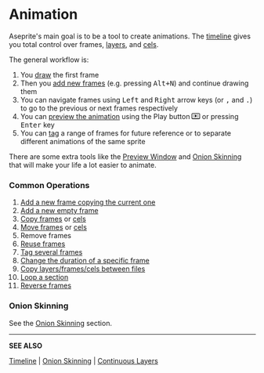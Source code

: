 # Animation

Aseprite's main goal is to be a tool to create animations. The
[timeline](timeline.md) gives you total control over frames,
[layers](layers.md), and [cels](cel.md).

The general workflow is:

1. You [draw](drawing.md) the first frame
1. Then you [add new frames](new-frame.md) (e.g. pressing <kbd>Alt+N</kbd>) and continue drawing them
1. You can navigate frames using <kbd>Left</kbd> and <kbd>Right</kbd> arrow keys (or <kbd>,</kbd> and <kbd>.</kbd>) to
   go to the previous or next frames respectively
1. You can [preview the animation](preview-window.md) using
   the Play button ![Play icon](animation/play-button.png) or pressing <kbd>Enter</kbd> key
1. You can [tag](tags.md) a range of frames for future reference or to separate
   different animations of the same sprite

There are some extra tools like
the [Preview Window](preview-window.md) and [Onion Skinning](onion-skinning.md) that
will make your life a lot easier to animate.

### Common Operations

1. [Add a new frame copying the current one](new-frame.md)
1. [Add a new empty frame](new-frame.md#new-empty-frame)
1. [Copy frames](copy-frames.md) or [cels](copy-cels.md)
1. [Move frames](move-frames.md) or [cels](move-cels.md)
1. Remove frames
1. [Reuse frames](linked-cels.md)
1. [Tag several frames](tags.md)
1. [Change the duration of a specific frame](frame-duration.md)
1. [Copy layers/frames/cels between files](timeline.md#copy-between-documents)
1. [Loop a section](loop.md)
1. [Reverse frames](reverse-frames.md)

### Onion Skinning

See the [Onion Skinning](onion-skinning.md) section.

---

**SEE ALSO**

[Timeline](timeline.md) |
[Onion Skinning](onion-skinning.md) |
[Continuous Layers](continuous-layers.md)
